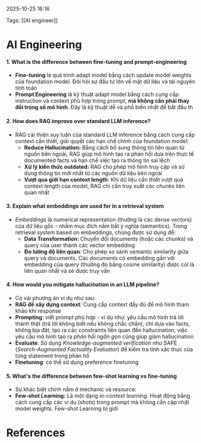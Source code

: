 2025-10-25 16:16


Tags: [[AI engineer]]

# AI Engineering

#### 1. What is the difference between fine-tuning and prompt-engineering 
- **Fine-tuning** là quá trình adapt model bằng cách update model weights của foundation model. Đòi hỏi sự đầu tư lớn về mặt dữ liệu và tài nguyên tính toán
- **Prompt Engineering** là kỹ thuật adapt model bằng cách cung cấp instruction và context phù hợp trong prompt, **mà không cần phải thay đổi trọng số mô hình**. Đây là kỹ thuật dễ và phổ biến nhất để bắt đầu
th
#### 2. How does RAG improve over standard LLM inference?
- RAG cải thiện suy luận của standard LLM inference bằng cách cung cấp context cần thiết, giải quyết các hạn chế chính của foundation model:
	- **Reduce Hallucination:** Bằng cách bổ sung thông tin liên quan từ nguồn bên ngoài, RAG giúp mô hình tạo ra phản hồi dựa trên thực tế documented facts và hạn chế việc tạo ra thông tin sai lệch
	- **Xử lý kiến thức outdated:** RAG cho phép mô hình truy cập và sử dụng thông tin mới nhất từ các nguồn dữ liệu bên ngoài
	- **Vượt qua giới hạn context length**: Khi dữ liệu cần thiết vượt quá context length của model, RAG chỉ cần truy xuất  các *chunks* liên quan nhất

#### 3. Explain what embeddings are used for in a retrieval system
- *Embeddings* là numerical representation (thường là các dense vectors) của dữ liệu gốc - nhằm mục đích nắm bắt ý nghĩa (semantics). Trong retrieval system based on embeddings, chúng được sử dụng để:
	- **Data Transformation**: Chuyển đổi documents (hoặc các chunks) và query của user thành các vector embedding
	- **Đo lường độ liên quan**: Cho phép so sánh semantic similarity giữa query và documents. Các documents có embedding gần với embedding của query (thường đo bằng cosine similarity) được coi là liên quan nhất và sẽ được truy vấn
#### 4. How would you mitigate hallucination in an LLM pipeline?
- Có vài phương án ví dụ như sau:
- **RAG để xây dựng context**: Cung cấp context đầy đủ để mô hình tham khảo khi response 
- **Prompting**: viết prompt phù hợp - ví dụ như: yêu cầu mô hình trả lời thành thật (trả lời không biết nếu không chắc chắn), chỉ dựa vào facts, không bịa đặt, tạo ra các constraints liên quan đến hallucination, việc yêu cầu mô hình tạo ra *phản hồi ngắn gọn* cũng giúp giảm hallucination
- **Evaluate**: Sử dụng _Knowledge-augmented verification_ như SAFE (*Search-Augmented Factuality Evaluator*) để kiểm tra tính xác thực của từng statement trong phản hồ 
- **Finetuning**: có thể sử dụng preference finetuning

#### 5. What's the difference between few-shot learning vs fine-tuning
- Sự khác biệt chính nằm ở mechanic và resource:
- **Few-shot Learning:** Là một dạng *in-context learning*. Hoạt động bằng cách cung cấp các ví dụ (shots) trong prompt mà không cần cập nhật model weights. Few-shot Learning bị giới 
# References
